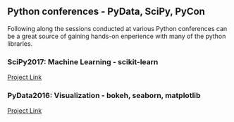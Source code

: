 ## Python conferences - PyData, SciPy, PyCon
Following along the sessions conducted at various Python conferences can be a great source of gaining hands-on enperience with many of the python libraries. 

### SciPy2017: Machine Learning - scikit-learn
[Project Link](scipy2017_sklearn)

### PyData2016: Visualization - bokeh, seaborn, matplotlib
[Project Link](Bokeh_pydata2016)

